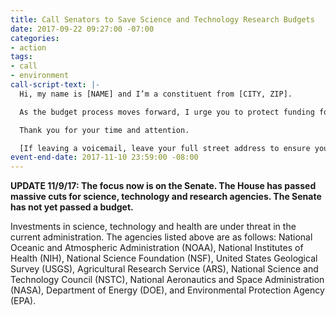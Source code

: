```yaml
---
title: Call Senators to Save Science and Technology Research Budgets
date: 2017-09-22 09:27:00 -07:00
categories:
- action
tags:
- call
- environment
call-script-text: |-
  Hi, my name is [NAME] and I’m a constituent from [CITY, ZIP].

  As the budget process moves forward, I urge you to protect funding for scientific research and development (R&D) in all federal agencies, especially ARS, DOE, EPA, NIH, NIMH, NOAA, NSF, NSTC and USGS. The research budgets of many universities and scientists depend on grants from these agencies. The quality of our future depends on advances in scientific research and investment in promising new technologies. The partnership between our federal government and universities has led to many discoveries and much innovation improving the quality of our lives. Please empower the expert scientists both in and out of government and their programs as they continue to strive to protect and improve our health, safety, environment and future possibilities. China is rapidly increasing its spending on research and development and its number of new patents is increasing annually, while the number of new US originated patents has not been growing. We need to maintain our leadership in R&D.

  Thank you for your time and attention.

  [If leaving a voicemail, leave your full street address to ensure your call is tallied]
event-end-date: 2017-11-10 23:59:00 -08:00
---
```


**UPDATE 11/9/17:  The focus now is on the Senate.  The House has passed massive cuts for science, technology and research agencies.  The Senate has not yet passed a budget.**

Investments in science, technology and health are under threat in the current administration.  The agencies listed above are as follows:   National Oceanic and Atmospheric Administration (NOAA), National Institutes of Health (NIH), National Science Foundation (NSF), United States Geological Survey (USGS), Agricultural Research Service (ARS), National Science and Technology Council (NSTC), National Aeronautics and Space Administration (NASA), Department of Energy (DOE), and Environmental Protection Agency (EPA). 